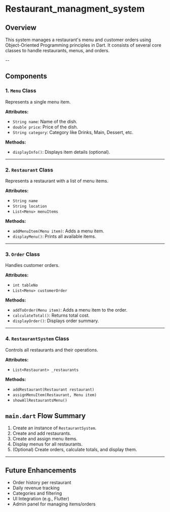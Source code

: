 # Restaurant_managment_system


## Overview

This system manages a restaurant's menu and customer orders using Object-Oriented Programming principles in Dart. It consists of several core classes to handle restaurants, menus, and orders.

--

## Components

### 1. `Menu` Class

Represents a single menu item.

**Attributes:**

* `String name`: Name of the dish.
* `double price`: Price of the dish.
* `String category`: Category like Drinks, Main, Dessert, etc.

**Methods:**

* `displayInfo()`: Displays item details (optional).

---

### 2. `Restaurant` Class

Represents a restaurant with a list of menu items.

**Attributes:**

* `String name`
* `String location`
* `List<Menu> menuItems`

**Methods:**

* `addMenuItem(Menu item)`: Adds a menu item.
* `displayMenu()`: Prints all available items.

---

### 3. `Order` Class

Handles customer orders.

**Attributes:**

* `int tableNo`
* `List<Menu> customerOrder`

**Methods:**

* `addToOrder(Menu item)`: Adds a menu item to the order.
* `calculateTotal()`: Returns total cost.
* `displayOrder()`: Displays order summary.

---

### 4. `RestaurantSystem` Class

Controls all restaurants and their operations.

**Attributes:**

* `List<Restaurant> _restaurants`

**Methods:**

* `addRestaurant(Restaurant restaurant)`
* `assignMenuItem(Restaurant, Menu item)`
* `showAllRestaurantsMenu()`


## `main.dart` Flow Summary

1. Create an instance of `RestaurantSystem`.
2. Create and add restaurants.
3. Create and assign menu items.
4. Display menus for all restaurants.
5. (Optional) Create orders, calculate totals, and display them.

---

## Future Enhancements

* Order history per restaurant
* Daily revenue tracking
* Categories and filtering
* UI Integration (e.g., Flutter)
* Admin panel for managing items/orders
